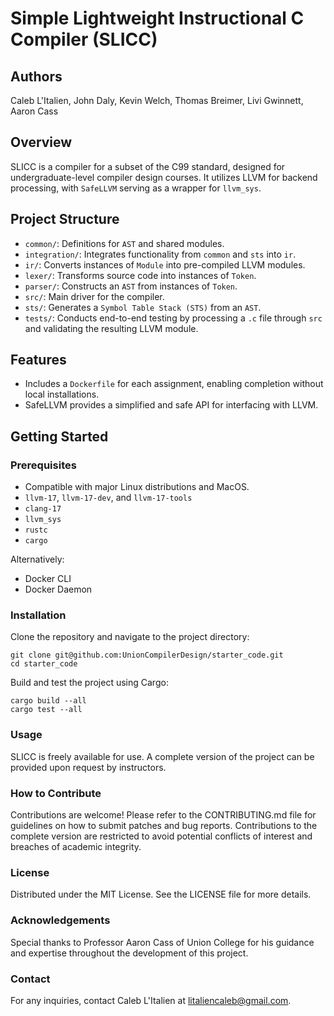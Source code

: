 # Simple Lightweight Instructional C Compiler (SLICC)

## Authors
Caleb L'Italien, John Daly, Kevin Welch, Thomas Breimer, Livi Gwinnett, Aaron Cass

## Overview
SLICC is a compiler for a subset of the C99 standard, designed for undergraduate-level compiler design courses. It utilizes LLVM for backend processing, with `SafeLLVM` serving as a wrapper for `llvm_sys`.

## Project Structure
- `common/`: Definitions for `AST` and shared modules.
- `integration/`: Integrates functionality from `common` and `sts` into `ir`.
- `ir/`: Converts instances of `Module` into pre-compiled LLVM modules.
- `lexer/`: Transforms source code into instances of `Token`.
- `parser/`: Constructs an `AST` from instances of `Token`.
- `src/`: Main driver for the compiler.
- `sts/`: Generates a `Symbol Table Stack (STS)` from an `AST`.
- `tests/`: Conducts end-to-end testing by processing a `.c` file through `src` and validating the resulting LLVM module.

## Features
- Includes a `Dockerfile` for each assignment, enabling completion without local installations.
- SafeLLVM provides a simplified and safe API for interfacing with LLVM.

## Getting Started
### Prerequisites
- Compatible with major Linux distributions and MacOS.
- `llvm-17`, `llvm-17-dev`, and `llvm-17-tools`
- `clang-17`
- `llvm_sys`
- `rustc`
- `cargo`

Alternatively:
- Docker CLI
- Docker Daemon

### Installation
Clone the repository and navigate to the project directory:
```
git clone git@github.com:UnionCompilerDesign/starter_code.git
cd starter_code
```
Build and test the project using Cargo:
```
cargo build --all
cargo test --all
```

### Usage
SLICC is freely available for use. A complete version of the project can be provided upon request by instructors.

### How to Contribute
Contributions are welcome! Please refer to the CONTRIBUTING.md file for guidelines on how to submit patches and bug reports. Contributions to the complete version are restricted to avoid potential conflicts of interest and breaches of academic integrity.

### License
Distributed under the MIT License. See the LICENSE file for more details.

### Acknowledgements
Special thanks to Professor Aaron Cass of Union College for his guidance and expertise throughout the development of this project.

### Contact
For any inquiries, contact Caleb L'Italien at litaliencaleb@gmail.com.

